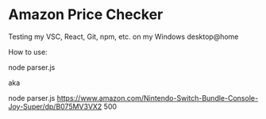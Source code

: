 # Amazon Price Checker
Testing my VSC, React, Git, npm, etc. on my Windows desktop@home

How to use:

  node parser.js <AmazonURL> <minPrice>

aka

  node parser.js https://www.amazon.com/Nintendo-Switch-Bundle-Console-Joy-Super/dp/B075MV3VX2 500